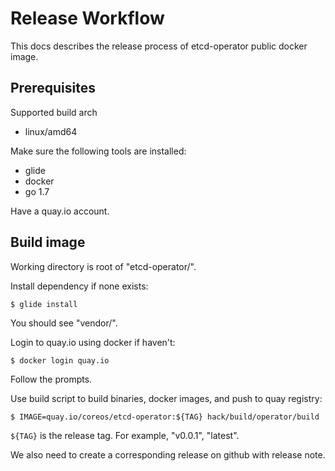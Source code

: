 Release Workflow
======

This docs describes the release process of etcd-operator public docker image.

## Prerequisites

Supported build arch
- linux/amd64

Make sure the following tools are installed:
- glide
- docker
- go 1.7

Have a quay.io account.

## Build image

Working directory is root of "etcd-operator/".

Install dependency if none exists:
```
$ glide install
```
You should see "vendor/".

Login to quay.io using docker if haven't:
```
$ docker login quay.io
```
Follow the prompts.

Use build script to build binaries, docker images, and push to quay registry:
```
$ IMAGE=quay.io/coreos/etcd-operator:${TAG} hack/build/operator/build
```
`${TAG}` is the release tag. For example, "v0.0.1", "latest".

We also need to create a corresponding release on github with release note.
